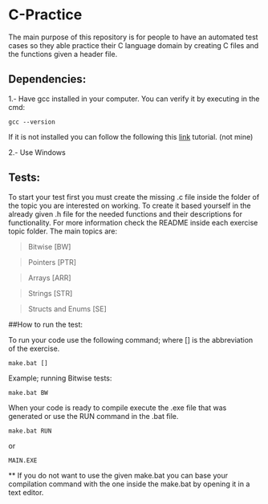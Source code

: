 # C-Practice
The main purpose of this repository is for people to have an automated test cases so they able practice their C language domain by creating C files and the functions given a header file.

## Dependencies:
1.- Have gcc installed in your computer. You can verify it by executing in the cmd:
```
gcc --version
```
If it is not installed you can follow the following this [link] tutorial. (not mine)

[link]: https://dev.to/gamegods3/how-to-install-gcc-in-windows-10-the-easier-way-422j

2.- Use Windows

## Tests:
To start your test first you must create the missing .c file inside the folder of the topic you are interested on working. To create it based yourself in the already given .h file for the needed functions and their descriptions for functionality. For more information check the README inside each exercise topic folder.
The main topics are:

> Bitwise	[BW]

> Pointers	[PTR]

> Arrays	[ARR]

> Strings	[STR]

> Structs and Enums	[SE]

##How to run the test:

To run your code use the following command; where [] is the abbreviation  of the exercise.

```
make.bat [] 
```
Example; running Bitwise tests:
```
make.bat BW
```
When your code is ready to compile execute the .exe file that was generated or use the RUN command in the .bat file.
```
make.bat RUN
```
or
```
MAIN.EXE
```

** If you do not want to use the given make.bat you can base your compilation command with the one inside the make.bat by opening it in a text editor.
